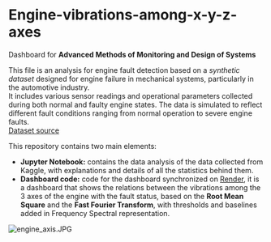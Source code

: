 # Engine-vibrations-among-x-y-z-axes

Dashboard for **Advanced Methods of Monitoring and Design of Systems** 

This file is an analysis for engine fault detection based on a *synthetic dataset* designed for engine failure in mechanical systems, particularly in the automotive industry.\
It includes various sensor readings and operational parameters collected during both normal and faulty engine states. The data is simulated to reflect different fault conditions ranging from normal operation to severe engine faults.\
[Dataset source](https://www.kaggle.com/datasets/ziya07/engine-failure-detection-dataset/data)

This repository contains two main elements:

- **Jupyter Notebook:** contains the data analysis of the data collected from Kaggle, with explanations and details of all the statistics behind them.
- **Dashboard code:** code for the dashboard synchronized on [Render](https://engine-vibrations-among-xyz-axes.onrender.com), it is a dashboard that shows the relations between the vibrations among the 3 axes of the engine with the fault status, based on the **Root Mean Square** and the **Fast Fourier Transform**, with thresholds and baselines added in Frequency Spectral representation.

![engine_axis.JPG](attachment:engine_axis.JPG)

